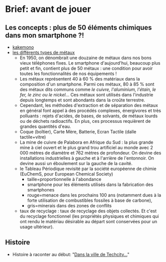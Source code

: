# Brief: avant de jouer

## Les concepts : plus de 50 éléments chimiques dans mon smartphone ?!
- [kakemono](pdf/docCommuns/Kakemono_PhoneImpact.pdf)
- [les différents types de métaux](./Fiche_metaux.md)
    - En 1950, on dénombrait une douzaine de métaux dans nos bons vieux téléphones fixes. Le smartphone d'aujourd'hui, beaucoup plus petit et fin, contient plus de 50 métaux : une condition pour avoir toutes les fonctionnalités de nos équipements !
    - Les métaux représentent 40 à 60 % des matériaux dans la composition d'un smartphone. Parmi ces métaux, 80 à 85 % sont des métaux dits communs comme *le cuivre, l'aluminium, l'étain, le fer, le zinc ou le nickel*... Ces métaux sont utilisés dans l'industrie depuis longtemps et sont abondants dans la croûte terrestre.
    - Cependant, les méthodes d'extraction et de séparation des métaux en général font appel à des procédés complexes, énergivores et très polluants : rejets d'acides, de bases, de solvants, de métaux lourds ou de déchets radioactifs. En plus, ces processus requièrent de grandes quantités d'eau.
    - Coque (boîtier), Carte Mère, Batterie, Ecran Tactile (dalle tactile+vitre)
    - La mine de cuivre de Palabora en Afrique du Sud : la plus grande mine à ciel ouvert et le plus grand trou artificiel au monde avec 2 000 mètres de diamètre et 762 mètres de profondeur. On devine des installations industrielles à gauche et à l'arrière de l'entonnoir. On devine aussi un éboulement sur la gauche de la cavité.
    - le Tableau Périodique revisité par la société européenne de chimie (EuChemS, pour European Chemical Society)
        - taille=proportionnelle à l'abondance
        - smartphone pour les éléments utilisés dans la fabrication des smartphones
        - rouge=menace dans les prochains 100 ans (notamment dues à la forte utilisation de combustibles fossiles à base de carbone),
        - gris=minerais dans des zones de conflits
    - taux de recyclage : taux de recyclage des objets collectés. Et c'est du recyclage fonctionnel (les propriétés physiques et chimiques qui ont rendu le matériau désirable au départ sont conservées pour un usage ultérieur).


## Histoire
- Histoire à raconter au début: "[Dans la ville de Techcity...](./Histoire.md)"
